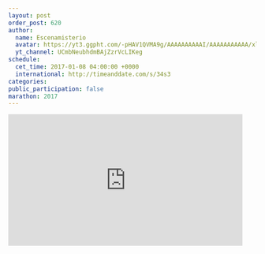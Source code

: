 ```yaml
---
layout: post
order_post: 620
author:
  name: Escenamisterio
  avatar: https://yt3.ggpht.com/-pHAV1QVMA9g/AAAAAAAAAAI/AAAAAAAAAAA/xl66OulmS_k/s88-c-k-no-mo-rj-c0xffffff/photo.jpg
  yt_channel: UCmbNeubhdmBAjZzrVcLIKeg
schedule:
  cet_time: 2017-01-08 04:00:00 +0000
  international: http://timeanddate.com/s/34s3
categories:
public_participation: false
marathon: 2017
---
```

<iframe width="475" height="267" src="https://www.youtube.com/embed/9FxXs07FRu8" frameborder="0" allowfullscreen></iframe>
